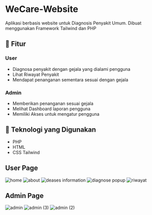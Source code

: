 ﻿# WeCare-Website
 
Aplikasi berbasis website untuk Diagnosis Penyakit Umum. Dibuat menggunakan Framework Tailwind dan PHP

## 📱 Fitur
### User
- Diagnosa penyakit dengan gejala yang dialami pengguna
- Lihat Riwayat Penyakit
- Mendapat penanganan sementara sesuai dengan gejala
### Admin
- Memberikan penanganan sesuai gejala
- Melihat Dashboard laporan pengguna
- Memiliki Akses untuk mengatur pengguna

## 🚀 Teknologi yang Digunakan

- PHP
- HTML
- CSS Tailwind

## User Page
![home](https://github.com/user-attachments/assets/ba7546df-1079-4197-ad16-8c2285442ab9)
![about](https://github.com/user-attachments/assets/30be663d-b030-44d4-bdd2-13a8e121264b)
![deases information](https://github.com/user-attachments/assets/f381e578-9015-4537-8c64-ec5ef7e4f82e)
![diagnose popup](https://github.com/user-attachments/assets/1f5586a4-b4d7-4f1b-9177-fa540e8de102)
![riwayat](https://github.com/user-attachments/assets/a3ad60fb-bc0c-4819-bf3a-bace76c865c8)

## Admin Page
![admin](https://github.com/user-attachments/assets/48a68ecf-41d3-459f-b8a8-c67e34593a10)
![admin (3)](https://github.com/user-attachments/assets/da5578f2-7c24-4ec1-8dfa-d9ba6919349d)
![admin (2)](https://github.com/user-attachments/assets/09062a80-0b12-4647-add8-666df921840b)
